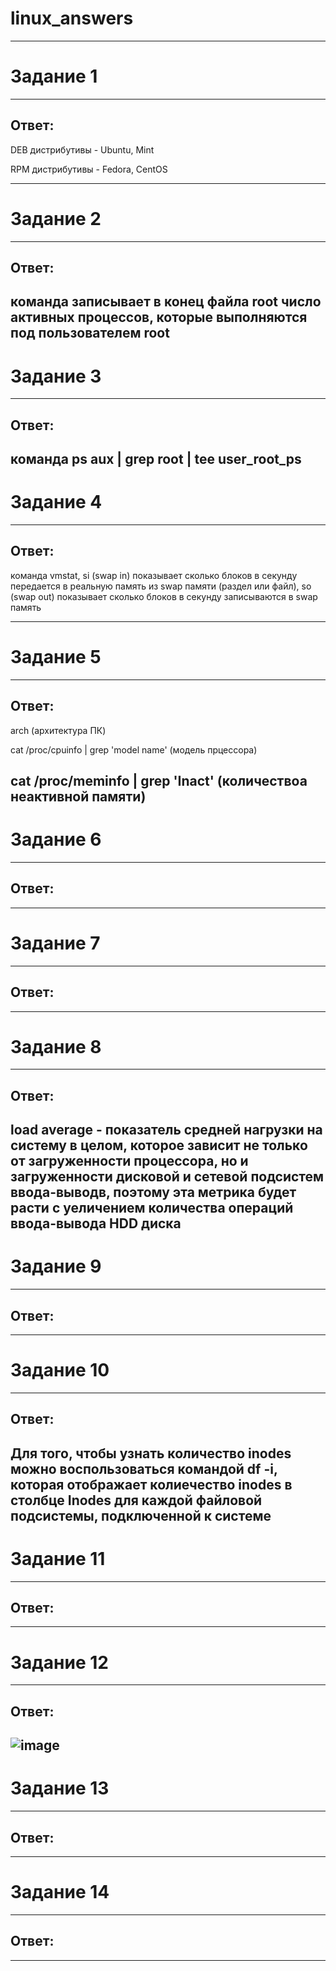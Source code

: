 # linux_answers

---
# Задание 1
---

## Ответ:

DEB дистрибутивы - Ubuntu, Mint  

RPM дистрибутивы - Fedora, CentOS

---
# Задание 2
---
## Ответ:

команда записывает в конец файла root число активных процессов, которые выполняются под пользователем root
---
# Задание 3
---
## Ответ:

команда ps aux | grep root | tee user_root_ps
---
# Задание 4
---
## Ответ:

команда vmstat, si (swap in) показывает сколько блоков в секунду передается в реальную память из swap памяти (раздел или файл), so (swap out) показывает сколько блоков в секунду записываются в swap память

---
# Задание 5
---
## Ответ:  

arch (архитектура ПК)

cat /proc/cpuinfo | grep 'model name' (модель прцессора)

cat /proc/meminfo | grep 'Inact' (количествоа неактивной памяти)
---
# Задание 6
---
## Ответ:

---
# Задание 7
---
## Ответ:
---
# Задание 8
---
## Ответ:

load average - показатель средней нагрузки на систему в целом, которое зависит не только от загруженности процессора, но и загруженности дисковой и сетевой подсистем ввода-выводв, поэтому эта метрика будет расти с уеличением количества операций ввода-вывода HDD диска
---
# Задание 9
---
## Ответ: 
---
# Задание 10
---
## Ответ:

Для того, чтобы узнать количество inodes можно воспользоваться командой df -i, которая отображает колиечество inodes в столбце Inodes для каждой файловой подсистемы, подключенной к системе
---
# Задание 11
---
## Ответ:
---
# Задание 12
---
## Ответ:

![image](https://user-images.githubusercontent.com/92544990/167254539-c7ee5056-bdb7-47b3-9086-652b2bbd5555.png)
---
# Задание 13
---
## Ответ:
---
# Задание 14
---
## Ответ:
---

